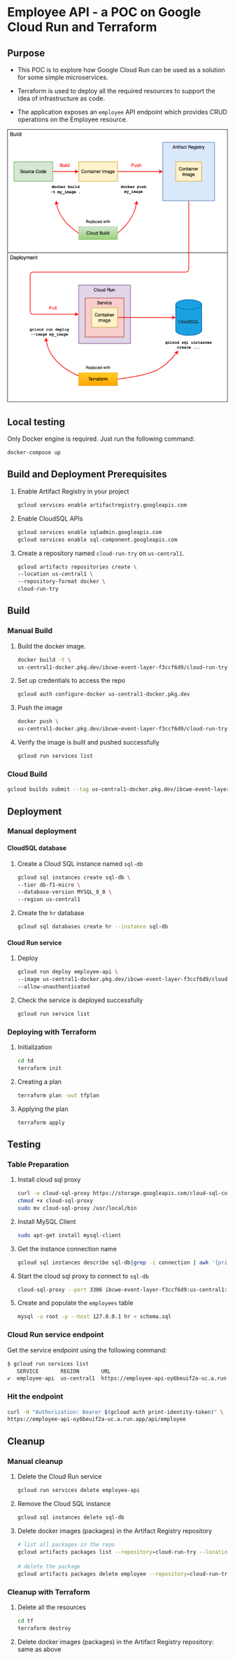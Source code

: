 # Employee API - a POC on Google Cloud Run and Terraform

## Purpose

- This POC is to explore how Google Cloud Run can be used as a solution for some simple microservices. 

- Terraform is used to deploy all the required resources to support the idea of infrastructure as code.

- The application exposes an `employee` API endpoint which provides CRUD operations on the Employee resource.

![img](../img/poc.png)

## Local testing

Only Docker engine is required. Just run the following command:
```bash
docker-compose up
```

## Build and Deployment Prerequisites 

1. Enable Artifact Registry in your project
	```bash
	gcloud services enable artifactregistry.googleapis.com
	```

2. Enable CloudSQL APIs
	```bash
	gcloud services enable sqladmin.googleapis.com
	gcloud services enable sql-component.googleapis.com
	```

3. Create a repository named `cloud-run-try` on `us-central1`. 
	```bash
	gcloud artifacts repositories create \
	--location us-central1 \
	--repository-format docker \
	cloud-run-try
	```

## Build

### Manual Build

1. Build the docker image.
	```bash
	docker build -t \
	us-central1-docker.pkg.dev/ibcwe-event-layer-f3ccf6d9/cloud-run-try/employee .
	```
2. Set up credentials to access the repo
	```bash
	gcloud auth configure-docker us-central1-docker.pkg.dev
	```
3. Push the image
	```bash
	docker push \
	us-central1-docker.pkg.dev/ibcwe-event-layer-f3ccf6d9/cloud-run-try/employee
	```
4. Verify the image is built and pushed successfully
	```bash
	gcloud run services list
	```

### Cloud Build

```bash
gcloud builds submit --tag us-central1-docker.pkg.dev/ibcwe-event-layer-f3ccf6d9/cloud-run-try/employee2
```

## Deployment

### Manual deployment

#### CloudSQL database

1. Create a Cloud SQL instance named `sql-db`
	```bash
	gcloud sql instances create sql-db \
	--tier db-f1-micro \
	--database-version MYSQL_8_0 \
	--region us-central1
	```
2. Create the `hr` database
	```bash
	gcloud sql databases create hr --instance sql-db
	```

#### Cloud Run service

1. Deploy
	```bash
	gcloud run deploy employee-api \
	--image us-central1-docker.pkg.dev/ibcwe-event-layer-f3ccf6d9/cloud-run-try/employee \
	--allow-unauthenticated
	```
2. Check the service is deployed successfully
	```bash
	gcloud run service list
	```

### Deploying with Terraform

1. Initialization
	```bash
	cd td
	terraform init
	```
2. Creating a plan
	```bash
	terraform plan -out tfplan
	```
3. Applying the plan
	```bash
	terraform apply
	```

## Testing

### Table Preparation

1. Install cloud sql proxy
	```bash
	curl -o cloud-sql-proxy https://storage.googleapis.com/cloud-sql-connectors/cloud-sql-proxy/v2.4.0/cloud-sql-proxy.linux.amd64
	chmod +x cloud-sql-proxy
	sudo mv cloud-sql-proxy /usr/local/bin 
	```
2. Install MySQL Client
	```bash
	sudo apt-get install mysql-client
	```
3. Get the instance connection name
	```bash
	gcloud sql instances describe sql-db|grep -i connection | awk '{print $2}'
	```
4. Start the cloud sql proxy to connect to `sql-db`
	```bash
	cloud-sql-proxy --port 3306 ibcwe-event-layer-f3ccf6d9:us-central1:sql-db
	```
5. Create and populate the `employees` table
	```bash
	mysql -u root -p --host 127.0.0.1 hr < schema.sql
	```

### Cloud Run service endpoint

Get the service endpoint using the following command:

```bash
$ gcloud run services list
   SERVICE       REGION       URL   
✔  employee-api  us-central1  https://employee-api-oy6beuif2a-uc.a.run.app  
```

### Hit the endpoint

```bash
curl -H "Authorization: Bearer $(gcloud auth print-identity-token)" \
https://employee-api-oy6beuif2a-uc.a.run.app/api/employee
```

## Cleanup

### Manual cleanup

1. Delete the Cloud Run service
	```bash
	gcloud run services delete employee-api
	```
2. Remove the Cloud SQL instance
	```bash
	gcloud sql instances delete sql-db
	```
3. Delete docker images (packages) in the Artifact Registry repository
	```bash
	# list all packages in the repo
	gcloud artifacts packages list --repository=cloud-run-try --location=us-central1

	# delete the package
	gcloud artifacts packages delete employee --repository=cloud-run-try --location=us-central1
	```

### Cleanup with Terraform

1. Delete all the resources
	```bash
	cd tf
	terraform destroy
	```

2. Delete docker images (packages) in the Artifact Registry repository: same as above
